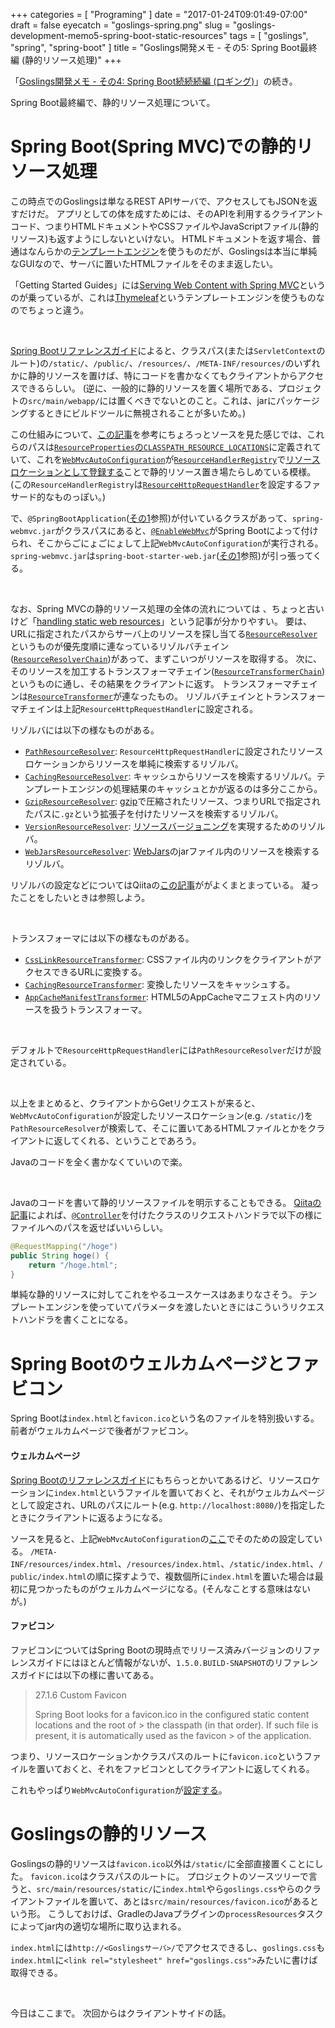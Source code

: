 +++
categories = [ "Programing" ]
date = "2017-01-24T09:01:49-07:00"
draft = false
eyecatch = "goslings-spring.png"
slug = "goslings-development-memo5-spring-boot-static-resources"
tags = [ "goslings", "spring", "spring-boot" ]
title = "Goslings開発メモ - その5: Spring Boot最終編 (静的リソース処理)"
+++

「[Goslings開発メモ - その4: Spring Boot続続続編 (ロギング)](https://www.kaitoy.xyz/2017/01/17/goslings-development-memo4-spring-boot-logging/)」の続き。

Spring Boot最終編で、静的リソース処理について。

# Spring Boot(Spring MVC)での静的リソース処理
この時点でのGoslingsは単なるREST APIサーバで、アクセスしてもJSONを返すだけだ。
アプリとしての体を成すためには、そのAPIを利用するクライアントコード、つまりHTMLドキュメントやCSSファイルやJavaScriptファイル(静的リソース)も返すようにしないといけない。
HTMLドキュメントを返す場合、普通はなんらかの[テンプレートエンジン](https://ja.wikipedia.org/wiki/%E3%83%86%E3%83%B3%E3%83%97%E3%83%AC%E3%83%BC%E3%83%88%E3%82%A8%E3%83%B3%E3%82%B8%E3%83%B3)を使うものだが、Goslingsは本当に単純なGUIなので、サーバに置いたHTMLファイルをそのまま返したい。

「Getting Started Guides」には[Serving Web Content with Spring MVC](https://spring.io/guides/gs/serving-web-content/)というのが乗っているが、これは[Thymeleaf](http://www.thymeleaf.org/)というテンプレートエンジンを使うものなのでちょっと違う。

<br>

[Spring Bootリファレンスガイド](https://docs.spring.io/spring-boot/docs/1.4.3.RELEASE/reference/htmlsingle/#boot-features-spring-mvc-static-content)によると、クラスパス(または`ServletContext`のルート)の`/static/`、`/public/`、`/resources/`、`/META-INF/resources/`のいずれかに静的リソースを置けば、特にコードを書かなくてもクライアントからアクセスできるらしい。
(逆に、一般的に静的リソースを置く場所である、プロジェクトの`src/main/webapp/`には置くべきでないとのこと。これは、jarにパッケージングするときにビルドツールに無視されることが多いため。)

この仕組みについて、[この記事](https://spring.io/blog/2013/12/19/serving-static-web-content-with-spring-boot)を参考にちょろっとソースを見た感じでは、これらのパスは[`ResourceProperties`の`CLASSPATH_RESOURCE_LOCATIONS`](https://github.com/spring-projects/spring-boot/blob/v1.4.3.RELEASE/spring-boot-autoconfigure/src/main/java/org/springframework/boot/autoconfigure/web/ResourceProperties.java#L44)に定義されていて、これを[`WebMvcAutoConfiguration`](http://docs.spring.io/spring-boot/docs/1.4.3.RELEASE/api/org/springframework/boot/autoconfigure/web/WebMvcAutoConfiguration.html)が[`ResourceHandlerRegistry`](http://docs.spring.io/spring-framework/docs/4.3.4.RELEASE/javadoc-api/org/springframework/web/servlet/config/annotation/ResourceHandlerRegistry.html)で[リソースロケーションとして登録する](https://github.com/spring-projects/spring-boot/blob/v1.4.3.RELEASE/spring-boot-autoconfigure/src/main/java/org/springframework/boot/autoconfigure/web/WebMvcAutoConfiguration.java#L291)ことで静的リソース置き場たらしめている模様。
(この`ResourceHandlerRegistry`は[`ResourceHttpRequestHandler`](http://docs.spring.io/spring-framework/docs/4.3.4.RELEASE/javadoc-api/org/springframework/web/servlet/resource/ResourceHttpRequestHandler.html)を設定するファサード的なものっぽい。)

で、`@SpringBootApplication`([その1](https://www.kaitoy.xyz/2017/01/03/goslings-development-memo1-spring-boot/)参照)が付いているクラスがあって、`spring-webmvc.jar`がクラスパスにあると、[`@EnableWebMvc`](http://docs.spring.io/spring/docs/4.3.4.RELEASE/javadoc-api/org/springframework/web/servlet/config/annotation/EnableWebMvc.html)がSpring Bootによって付けられ、そこからごにょごにょして上記`WebMvcAutoConfiguration`が実行される。
`spring-webmvc.jar`は`spring-boot-starter-web.jar`([その1](https://www.kaitoy.xyz/2017/01/03/goslings-development-memo1-spring-boot/)参照)が引っ張ってくる。

<br>

なお、Spring MVCの静的リソース処理の全体の流れについては
、ちょっと古いけど「[handling static web resources](https://spring.io/blog/2014/07/24/spring-framework-4-1-handling-static-web-resources)」という記事が分かりやすい。
要は、URLに指定されたパスからサーバ上のリソースを探し当てる[`ResourceResolver`](http://docs.spring.io/spring-framework/docs/4.3.4.RELEASE/javadoc-api/org/springframework/web/servlet/resource/ResourceResolver.html)というものが優先度順に連なっているリゾルバチェイン([`ResourceResolverChain`](http://docs.spring.io/spring/docs/4.3.4.RELEASE/javadoc-api/org/springframework/web/servlet/resource/ResourceResolverChain.html))があって、まずこいつがリソースを取得する。
次に、そのリソースを加工するトランスフォーマチェイン([`ResourceTransformerChain`](http://docs.spring.io/spring/docs/4.3.4.RELEASE/javadoc-api/org/springframework/web/servlet/resource/ResourceTransformerChain.html))というものに通し、その結果をクライアントに返す。
トランスフォーマチェインは[`ResourceTransformer`](http://docs.spring.io/spring-framework/docs/4.3.4.RELEASE/javadoc-api/org/springframework/web/servlet/resource/ResourceTransformer.html)が連なったもの。
リゾルバチェインとトランスフォーマチェインは上記`ResourceHttpRequestHandler`に設定される。

リゾルバには以下の様なものがある。

* [`PathResourceResolver`](http://docs.spring.io/spring-framework/docs/4.3.4.RELEASE/javadoc-api/org/springframework/web/servlet/resource/PathResourceResolver.html): `ResourceHttpRequestHandler`に設定されたリソースロケーションからリソースを単純に検索するリゾルバ。
* [`CachingResourceResolver`](http://docs.spring.io/spring-framework/docs/4.3.4.RELEASE/javadoc-api/org/springframework/web/servlet/resource/CachingResourceResolver.html): キャッシュからリソースを検索するリゾルバ。テンプレートエンジンの処理結果のキャッシュとかが返るのは多分ここから。
* [`GzipResourceResolver`](http://docs.spring.io/spring-framework/docs/4.3.4.RELEASE/javadoc-api/org/springframework/web/servlet/resource/GzipResourceResolver.html): [gzip](https://ja.wikipedia.org/wiki/Gzip)で圧縮されたリソース、つまりURLで指定されたパスに`.gz`という拡張子を付けたリソースを検索するリゾルバ。
* [`VersionResourceResolver`](http://docs.spring.io/spring-framework/docs/4.3.4.RELEASE/javadoc-api/org/springframework/web/servlet/resource/VersionResourceResolver.html): [リソースバージョニング](https://spring.io/blog/2014/07/24/spring-framework-4-1-handling-static-web-resources#resource-versioning)を実現するためのリゾルバ。
* [`WebJarsResourceResolver`](http://docs.spring.io/spring-framework/docs/4.3.4.RELEASE/javadoc-api/org/springframework/web/servlet/resource/WebJarsResourceResolver.html): [WebJars](http://www.webjars.org/)のjarファイル内のリソースを検索するリゾルバ。

リゾルバの設定などについてはQiitaの[この記事](http://qiita.com/kazuki43zoo/items/e12a72d4ac4de418ee37)ががよくまとまっている。
凝ったことをしたいときは参照しよう。

<br>

トランスフォーマには以下の様なものがある。

* [`CssLinkResourceTransformer`](http://docs.spring.io/spring-framework/docs/4.3.4.RELEASE/javadoc-api/org/springframework/web/servlet/resource/CssLinkResourceTransformer.html): CSSファイル内のリンクをクライアントがアクセスできるURLに変換する。
* [`CachingResourceTransformer`](http://docs.spring.io/spring-framework/docs/4.3.4.RELEASE/javadoc-api/org/springframework/web/servlet/resource/CachingResourceTransformer.html): 変換したリソースをキャッシュする。
* [`AppCacheManifestTransformer`](http://docs.spring.io/spring-framework/docs/4.3.4.RELEASE/javadoc-api/org/springframework/web/servlet/resource/AppCacheManifestTransformer.html): HTML5のAppCacheマニフェスト内のリソースを扱うトランスフォーマ。

<br>

デフォルトで`ResourceHttpRequestHandler`には`PathResourceResolver`だけが設定されている。

<br>

以上をまとめると、クライアントからGetリクエストが来ると、`WebMvcAutoConfiguration`が設定したリソースロケーション(e.g. `/static/`)を`PathResourceResolver`が検索して、そこに置いてあるHTMLファイルとかをクライアントに返してくれる、ということであろう。

Javaのコードを全く書かなくていいので楽。

<br>

Javaのコードを書いて静的リソースファイルを明示することもできる。
[Qiitaの記事](http://qiita.com/tag1216/items/3680b92cf96eb5a170f0)によれば、[`@Controller`](http://docs.spring.io/spring-framework/docs/4.3.4.RELEASE/javadoc-api/org/springframework/stereotype/Controller.html)を付けたクラスのリクエストハンドラで以下の様にファイルへのパスを返せばいいらしい。

```java
@RequestMapping("/hoge")
public String hoge() {
    return "/hoge.html";
}
```

単純な静的リソースに対してこれをやるユースケースはあまりなさそう。
テンプレートエンジンを使っていてパラメータを渡したいときにはこういうリクエストハンドラを書くことになる。

# Spring Bootのウェルカムページとファビコン
Spring Bootは`index.html`と`favicon.ico`という名のファイルを特別扱いする。
前者がウェルカムページで後者がファビコン。

#### ウェルカムページ
[Spring Bootのリファレンスガイド](https://docs.spring.io/spring-boot/docs/1.4.3.RELEASE/reference/htmlsingle/#boot-features-spring-mvc-static-content)にもちらっとかいてあるけど、リソースロケーションに`index.html`というファイルを置いておくと、それがウェルカムページとして設定され、URLのパスにルート(e.g. `http://localhost:8080/`)を指定したときにクライアントに返るようになる。

ソースを見ると、上記`WebMvcAutoConfiguration`の[ここ](https://github.com/spring-projects/spring-boot/blob/v1.4.3.RELEASE/spring-boot-autoconfigure/src/main/java/org/springframework/boot/autoconfigure/web/WebMvcAutoConfiguration.java#L297)でそのための設定している。
`/META-INF/resources/index.html`、`/resources/index.html`、`/static/index.html`、`/public/index.html`の順に探すようで、複数個所に`index.html`を置いた場合は最初に見つかったものがウェルカムページになる。(そんなことする意味はないが。)

#### ファビコン
ファビコンについてはSpring Bootの現時点でリリース済みバージョンのリファレンスガイドにはほとんど情報がないが、`1.5.0.BUILD-SNAPSHOT`のリファレンスガイドには以下の様に書いてある。

> 27.1.6 Custom Favicon
>
> Spring Boot looks for a favicon.ico in the configured static content locations and the root of > the classpath (in that order). If such file is present, it is automatically used as the favicon > of the application.

つまり、リソースロケーションかクラスパスのルートに`favicon.ico`というファイルを置いておくと、それをファビコンとしてクライアントに返してくれる。

これもやっぱり`WebMvcAutoConfiguration`が[設定する](https://github.com/spring-projects/spring-boot/blob/v1.4.3.RELEASE/spring-boot-autoconfigure/src/main/java/org/springframework/boot/autoconfigure/web/WebMvcAutoConfiguration.java#L319)。

# Goslingsの静的リソース
Goslingsの静的リソースは`favicon.ico`以外は`/static/`に全部直接置くことにした。
`favicon.ico`はクラスパスのルートに。
プロジェクトのソースツリーで言うと、`src/main/resources/static/`に`index.html`やら`goslings.css`やらのクライアントファイルを置いて、あとは`src/main/resources/favicon.ico`があるという形。
こうしておけば、GradleのJavaプラグインの`processResources`タスクによってjar内の適切な場所に取り込まれる。

`index.html`には`http://<Goslingsサーバ>/`でアクセスできるし、`goslings.css`も`index.html`に`<link rel="stylesheet" href="goslings.css">`みたいに書けば取得できる。

<br>

今日はここまで。
次回からはクライアントサイドの話。
